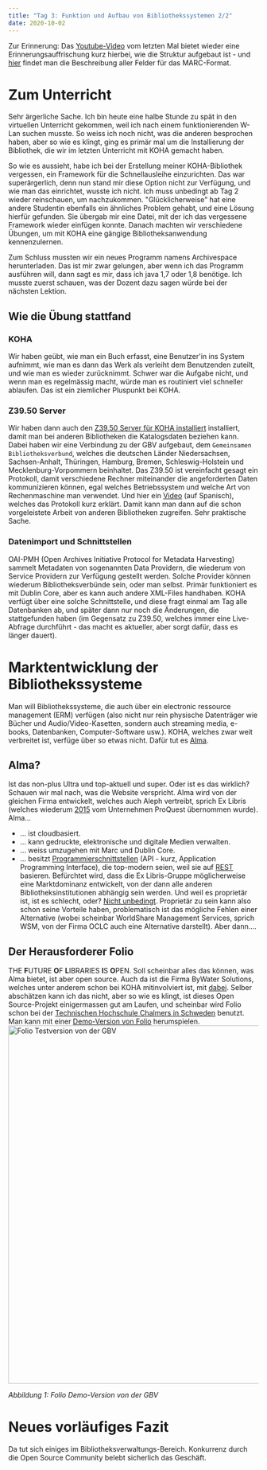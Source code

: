```yaml
---
title: "Tag 3: Funktion und Aufbau von Bibliothekssystemen 2/2"
date: 2020-10-02
---
```

Zur Erinnerung: Das [Youtube-Video](https://youtu.be/FRPGR4OBHt0?t=45) vom letzten Mal bietet wieder eine Erinnerungsauffrischung kurz hierbei, wie die Struktur aufgebaut ist - und [hier](https://www.loc.gov/marc/MARC_2012_Concise_PDF/Part3_Bibliographic.pdf) findet man die Beschreibung aller Felder für das MARC-Format. 

# Zum Unterricht 
Sehr ärgerliche Sache. Ich bin heute eine halbe Stunde zu spät in den virtuellen Unterricht gekommen, weil ich nach einem funktionierenden W-Lan suchen musste. 
So weiss ich noch nicht, was die anderen besprochen haben, aber so wie es klingt, ging es primär mal um die Installierung der Bibliothek, die wir im letzten Unterricht mit KOHA gemacht haben. 

So wie es aussieht, habe ich bei der Erstellung meiner KOHA-Bibliothek vergessen, ein Framework für die Schnellausleihe einzurichten. Das war superärgerlich, denn nun stand mir diese Option nicht zur Verfügung, und wie man das einrichtet, wusste ich nicht. 
Ich muss unbedingt ab Tag 2 wieder reinschauen, um nachzukommen. 
"Glücklicherweise" hat eine andere Studentin ebenfalls ein ähnliches Problem gehabt, und eine Lösung hierfür gefunden. Sie übergab mir eine Datei, mit der ich das vergessene Framework wieder einfügen konnte. 
Danach machten wir verschiedene Übungen, um mit KOHA eine gängige Bibliotheksanwendung kennenzulernen. 

Zum Schluss mussten wir ein neues Programm namens Archivespace herunterladen. Das ist mir zwar gelungen, aber wenn ich das Programm ausführen will, dann sagt es mir, dass ich java 1,7 oder 1,8 benötige. Ich musste zuerst schauen, was der Dozent dazu sagen würde bei der nächsten Lektion. 

## Wie die Übung stattfand
### KOHA
Wir haben geübt, wie man ein Buch erfasst, eine Benutzer'in ins System aufnimmt, wie man es dann das Werk als verleiht dem Benutzenden zuteilt, und wie man es wieder zurücknimmt. Schwer war die Aufgabe nicht, und wenn man es regelmässig macht, würde man es routiniert viel schneller ablaufen. Das ist ein ziemlicher Pluspunkt bei KOHA.

### Z39.50 Server 
Wir haben dann auch den [Z39.50 Server für KOHA installiert](https://www.youtube.com/watch?v=AAndm9nz4rI) installiert, damit man bei anderen Bibliotheken die Katalogsdaten beziehen kann. Dabei haben wir eine Verbindung zu der GBV aufgebaut, dem `Gemeinsamen Bibliotheksverbund`, welches die deutschen Länder Niedersachsen, Sachsen-Anhalt, Thüringen, Hamburg, Bremen, Schleswig-Holstein und Mecklenburg-Vorpommern beinhaltet.
Das Z39.50 ist vereinfacht gesagt ein Protokoll, damit verschiedene Rechner miteinander die angeforderten Daten kommunizieren können, egal welches Betriebssystem und welche Art von Rechenmaschine man verwendet. Und hier ein [Video](https://www.youtube.com/watch?v=u0BnUYAOC8g) (auf Spanisch), welches das Protokoll kurz erklärt. 
Damit kann man dann auf die schon vorgeleistete Arbeit von anderen Bibliotheken zugreifen. Sehr praktische Sache. 

### Datenimport und Schnittstellen
OAI-PMH (Open Archives Initiative Protocol for Metadata Harvesting) sammelt Metadaten von sogenannten Data Providern, die wiederum von Service Providern zur Verfügung gestellt werden. Solche Provider können wiederum Bibliotheksverbünde sein, oder man selbst. Primär funktioniert es mit Dublin Core, aber es kann auch andere XML-Files handhaben. KOHA verfügt über eine solche Schnittstelle, und diese fragt einmal am Tag alle Datenbanken ab, und später dann nur noch die Änderungen, die stattgefunden haben (im Gegensatz zu Z39.50, welches immer eine Live-Abfrage durchführt - das macht es aktueller, aber sorgt dafür, dass es länger dauert). 

# Marktentwicklung der Bibliothekssysteme
Man will Bibliothekssysteme, die auch über ein electronic ressource management (ERM) verfügen (also nicht nur rein physische Datenträger wie Bücher und Audio/Video-Kasetten, sondern auch streaming media, e-books, Datenbanken, Computer-Software usw.). KOHA, welches zwar weit verbreitet ist, verfüge über so etwas nicht. Dafür tut es [Alma](https://exlibrisgroup.com/de/produkte/alma-cloudgestuetzte-bibliotheksplattform/). 
## Alma?
Ist das non-plus Ultra und top-aktuell und super. Oder ist es das wirklich? Schauen wir mal nach, was die Website verspricht. Alma wird von der gleichen Firma entwickelt, welches auch Aleph vertreibt, sprich Ex Libris (welches wiederum [2015](https://support.proquest.com/articledetail?id=kA23r000000FW86CAG) vom Unternehmen ProQuest übernommen wurde). Alma...
* ... ist cloudbasiert. 
* ... kann gedruckte, elektronische und digitale Medien verwalten.
* ... weiss umzugehen mit Marc und Dublin Core. 
* ... besitzt [Programmierschnittstellen](https://developers.exlibrisgroup.com/alma/apis/) (API - kurz, Application Programming Interface), die top-modern seien, weil sie auf [REST](https://www.youtube.com/watch?v=7YcW25PHnAA) basieren.
Befürchtet wird, dass die Ex Libris-Gruppe möglicherweise eine Marktdominanz entwickelt, von der dann alle anderen Bibliotheksinstitutionen abhängig sein werden. Und weil es proprietär ist, ist es schlecht, oder? [Nicht unbedingt](https://www.webcampus.de/blog/142/open-source-vs-proprietaere-systeme-was-ist-das-richtige-fuer-mich#:~:text=Bekannte%20Beispiele%20f%C3%BCr%20Open%20Source,die%20das%20Programm%20entwickelt%20hat.). Proprietär zu sein kann also schon seine Vorteile haben, problematisch ist das mögliche Fehlen einer Alternative (wobei scheinbar WorldShare Management Services, sprich WSM, von der Firma OCLC auch eine Alternative darstellt). Aber dann.... 

## Der Herausforderer Folio
THE **F**UTURE **O**F **L**IBRARIES **I**S **O**PEN. 
Soll scheinbar alles das können, was Alma bietet, ist aber open source. Auch da ist die Firma ByWater Solutions, welches unter anderem schon bei KOHA mitinvolviert ist, mit [dabei](https://bywatersolutions.com/projects/folio). 
Selber abschätzen kann ich das nicht, aber so wie es klingt, ist dieses Open Source-Projekt einigermassen gut am Laufen, und scheinbar wird Folio schon bei der [Technischen Hochschule Chalmers in Schweden](https://americanlibrariesmagazine.org/2020/05/01/2020-library-systems-report/) benutzt. 
Man kann mit einer [Demo-Version von Folio](https://www.folio-bib.org/) herumspielen. 
<img src="https://raw.githubusercontent.com/charleswinkler/charleswinkler.github.io/master/_images/folio_demo_gbv.de.png" alt="Folio Testversion von der GBV" width="720">

_Abbildung 1: Folio Demo-Version von der GBV_ 

# Neues vorläufiges Fazit
Da tut sich einiges im Bibliotheksverwaltungs-Bereich. Konkurrenz durch die Open Source Community belebt sicherlich das Geschäft. 
